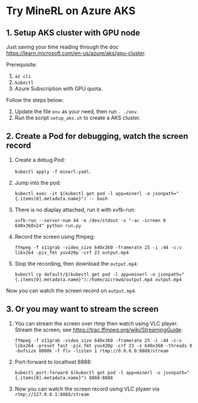 # Try MineRL on Azure AKS

## 1. Setup AKS cluster with GPU node

Just saving your time reading through the doc https://learn.microsoft.com/en-us/azure/aks/gpu-cluster.

Prerequisite:
1. `az cli`
1. `kubectl`
1. Azure Subscription with GPU quota.

Follow the steps below:
1. Update the file `env` as your need, then run `. ./env`.
1. Run the script `setup_aks.sh` to create a AKS cluster.

## 2. Create a Pod for debugging, watch the screen record

1. Create a debug Pod:

    `kubectl apply -f minerl.yaml`.

1. Jump into the pod:

    `kubectl exec -it $(kubectl get pod -l app=minerl -o jsonpath="{.items[0].metadata.name}") -- bash`

1. There is no diaplay attached, run it with xvfb-run:

    `xvfb-run --server-num 44 -e /dev/stdout -s "-ac -screen 0 640x360x24" python run.py`

1. Record the screen using ffmpeg:

    `ffmpeg -f x11grab -video_size 640x360 -framerate 25 -i :44 -c:v libx264 -pix_fmt yuv420p -crf 23 output.mp4`

1. Stop the recording, then download the `output.mp4`:

    `kubectl cp default/$(kubectl get pod -l app=minerl -o jsonpath="{.items[0].metadata.name}"):/home/aicrowd/output.mp4 output.mp4`

Now you can watch the screen record on `output.mp4`.

## 3. Or you may want to stream the screen

1. You can stream the screen over rtmp then watch using VLC player.
Stream the screen, see https://trac.ffmpeg.org/wiki/StreamingGuide:

    `ffmpeg -f x11grab -video_size 640x360 -framerate 25 -i :44 -c:v libx264 -preset fast -pix_fmt yuv420p -crf 23 -s 640x360 -threads 0 -bufsize 8000k -f flv -listen 1 rtmp://0.0.0.0:8888/stream`

1. Port-forward to localhost 8888:

    `kubectl port-forward $(kubectl get pod -l app=minerl -o jsonpath="{.items[0].metadata.name}") 8888:8888`

3. Now you can watch the screen record using VLC plyaer via `rtmp://127.0.0.1:8888/stream`
